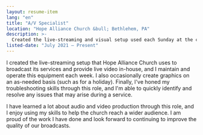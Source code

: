 ```yaml
---
layout: resume-item
lang: "en"
title: "A/V Specialist"
location: "Hope Alliance Church &bull; Bethlehem, PA"
description: >-
  Created the live-streaming and visual setup used each Sunday at the church. Operate the system each Sunday. Troubleshoot any issues that may arise. Occasionally create graphics or other materials for the visuals (typically during holidays)
listed-date: "July 2021 — Present"
---
```


I created the live-streaming setup that Hope Alliance Church uses to broadcast its services and provide live video
in-house, and I maintain and operate this equipment each week. I also occasionally create graphics on an as-needed
basis (such as for a holiday). Finally, I've honed my troubleshooting skills through this role, and I'm able to quickly
identify and resolve any issues that may arise during a service.

I have learned a lot about audio and video production
through this role, and I enjoy using my skills to help the church reach a wider audience. I am proud of the work I have
done and look forward to continuing to improve the quality of our broadcasts.